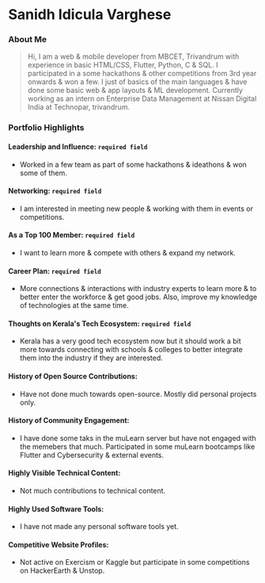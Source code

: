 # Sanidh Idicula Varghese

### About Me

> Hi, I am a web & mobile developer from MBCET, Trivandrum with experience in basic HTML/CSS, Flutter, Python, C & SQL. I participated in a some hackathons & other competitions from 3rd year onwards & won a few. I just of basics of the main languages & have done some basic web & app layouts & ML development. Currently working as an intern on Enterprise Data Management at Nissan Digital India at Technopar, trivandrum.


### Portfolio Highlights



#### Leadership and Influence: `required field`

- Worked in a few team as part of some hackathons & ideathons & won some of them.

#### Networking: `required field`

- I am interested in meeting new people & working with them in events or competitions.

#### As a Top 100 Member: `required field`

- I want to learn more & compete with others & expand my network.

#### Career Plan: `required field`

- More connections & interactions with industry experts to learn more & to better enter the workforce & get good jobs. Also, improve my knowledge of technologies at the same time.

#### Thoughts on Kerala's Tech Ecosystem: `required field`

- Kerala has a very good tech ecosystem now but it should work a bit more towards connecting with schools & colleges to better integrate them into the industry if they are interested.

#### History of Open Source Contributions:

- Have not done much towards open-source. Mostly did personal projects only.

#### History of Community Engagement:

-  I have done some taks in the muLearn server but have not engaged with the memebers that much. Participated in some muLearn bootcamps like Flutter and Cybersecurity & external events.

#### Highly Visible Technical Content:

- Not much contributions to technical content.

#### Highly Used Software Tools:

- I have not made any personal software tools yet.

#### Competitive Website Profiles:

- Not active on Exercism or Kaggle but participate in some competitions on HackerEarth & Unstop.

  

